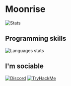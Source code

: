 # Moonrise
![Stats](https://github-readme-stats.vercel.app/api?username=PetitPotiron&show_icons=true&theme=midnight-purple)

## Programming skills
![Languages stats](https://github-readme-stats.vercel.app/api/top-langs/?username=PetitPotiron&theme=midnight-purple)

## I'm sociable
[![Discord](https://discord.com/assets/3437c10597c1526c3dbd98c737c2bcae.svg)](https://discord.com/users/715826047949471785) [![TryHackMe](https://tryhackme-badges.s3.amazonaws.com/PetitPotiron.png)](https://tryhackme.com/p/PetitPotiron)
